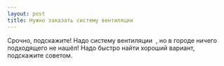 ```yaml
---
layout: post 
title: Нужно заказать систему вентиляции ‌ ‌ 
--- 
```

Срочно, подскажите! Надо систему вентиляции ‌ ‌, но в городе ничего подходящего не нашёл! Надо быстро найти хороший вариант, подскажите советом.